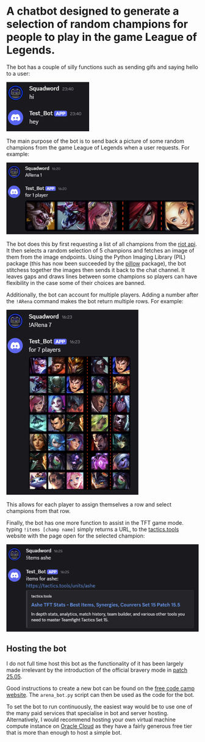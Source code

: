 
# A chatbot designed to generate a selection of random champions for people to play in the game League of Legends.


The bot has a couple of silly functions such as sending gifs and saying hello to a user:

![image](https://github.com/Squadword/LoL-arena-chatbot-discord/blob/main/imgs/hello.png)


The main purpose of the bot is to send back a picture of some random champions from the game League of Legends when a user requests. For example:

![image](https://github.com/Squadword/LoL-arena-chatbot-discord/blob/main/imgs/ARena%201.png)

The bot does this by first requesting a list of all champions from the [riot api](https://developer.riotgames.com/docs/lol#data-dragon_champions). It then selects a random selection of 5 champions and fetches an image of them from the image endpoints. Using the Python Imaging Library (PIL) package (this has now been succeeded by the [pillow](https://pypi.org/project/pillow/) package), the bot stitchess together the images then sends it back to the chat channel. It leaves gaps and draws lines between some champions so players can have flexibility in the case some of their choices are banned.

Additionally, the bot can account for multiple players. Adding a number after the ```!ARena``` command makes the bot return multiple rows. For example:

![image](https://github.com/Squadword/LoL-arena-chatbot-discord/blob/main/imgs/ARena%207.png)

This allows for each player to assign themselves a row and select champions from that row.

Finally, the bot has one more function to assist in the TFT game mode. typing ```!items [champ name]``` simply returns a URL, to the [tactics.tools](https://tactics.tools/) website with the page open for the selected champion:

![image](https://github.com/Squadword/LoL-arena-chatbot-discord/blob/main/imgs/tft%20items.png)

## Hosting the bot

I do not full time host this bot as the functionality of it has been largely made irrelevant by the introduction of the official bravery mode in [patch 25.05](https://www.leagueoflegends.com/en-gb/news/game-updates/patch-25-05-notes/).

Good instructions to create a new bot can be found on the [free code camp website](https://www.freecodecamp.org/news/create-a-discord-bot-with-python/). The ```arena_bot.py``` script can then be used as the code for the bot.

To set the bot to run continuously, the easiest way would be to use one of the many paid services that specialise in bot and server hosting. Alternatively, I would recommend hosting your own virtual machine compute instance on [Oracle Cloud](https://www.oracle.com/uk/cloud/compute/virtual-machines/) as they have a fairly generous free tier that is more than enough to host a simple bot.
